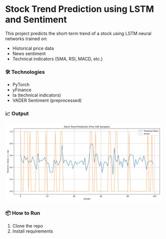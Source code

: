 # Stock Trend Prediction using LSTM and Sentiment

This project predicts the short-term trend of a stock using LSTM neural networks trained on:
- Historical price data
- News sentiment
- Technical indicators (SMA, RSI, MACD, etc.)

### 🛠️ Technologies
- PyTorch
- yFinance
- ta (technical indicators)
- VADER Sentiment (preprocessed)

### 📈 Output
![Sample Prediction](imgs/prediction_plot.png)

### 📦 How to Run

1. Clone the repo
2. Install requirements
